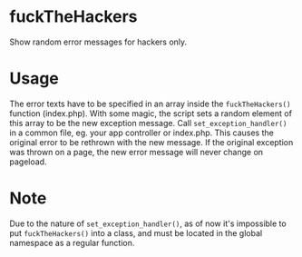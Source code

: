 fuckTheHackers
==============

Show random error messages for hackers only.

Usage
====

The error texts have to be specified in an array inside the `fuckTheHackers()` function (index.php). With some magic, the script sets a random element of this array to be the new exception message. Call `set_exception_handler()` in a common file, eg. your app controller or index.php. This causes the original error to be rethrown with the new message. If the original exception was thrown on a page, the new error message will never change on pageload. 

Note
====

Due to the nature of `set_exception_handler()`, as of now it's impossible to put `fuckTheHackers()` into a class, and must be located in the global namespace as a regular function.
